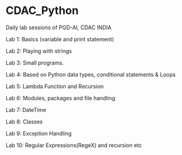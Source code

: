 # CDAC_Python
Daily lab sessions of PGD-AI, CDAC INDIA

Lab 1: Basics (variable and print statement)

Lab 2: Playing with strings

Lab 3: Small programs.

Lab 4: Based on Python data types, conditional statements & Loops

Lab 5: Lambda Function and Recursion

Lab 6: Modules, packages and file handling

Lab 7: DateTime

Lab 8: Classes

Lab 9: Exception Handling

Lab 10: Regular Expressions(RegeX) and recursion etc


